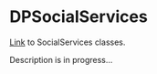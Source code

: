 ﻿# DPSocialServices

[Link](https://github.com/AndrewShmig/ASASocialServices/tree/master/DPSocialServices/DPSocialServices/SocialServices) to SocialServices classes.

Description is in progress...

